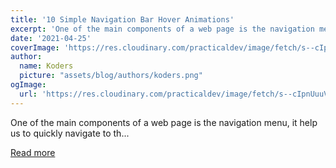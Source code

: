 ```yaml
---
title: '10 Simple Navigation Bar Hover Animations'
excerpt: 'One of the main components of a web page is the navigation menu, it help us to quickly navigate to th...'
date: '2021-04-25'
coverImage: 'https://res.cloudinary.com/practicaldev/image/fetch/s--cIpnUuuV--/c_imagga_scale,f_auto,fl_progressive,h_420,q_auto,w_1000/https://dev-to-uploads.s3.amazonaws.com/uploads/articles/2ipfg96huym6w18zsvtq.jpg'
author:
  name: Koders
  picture: "assets/blog/authors/koders.png"
ogImage:
  url: 'https://res.cloudinary.com/practicaldev/image/fetch/s--cIpnUuuV--/c_imagga_scale,f_auto,fl_progressive,h_420,q_auto,w_1000/https://dev-to-uploads.s3.amazonaws.com/uploads/articles/2ipfg96huym6w18zsvtq.jpg'
---
```


One of the main components of a web page is the navigation menu, it help us to quickly navigate to th...

[Read more](https://dev.to/kiranrajvjd/10-simple-navigation-bar-hover-animations-1980)
